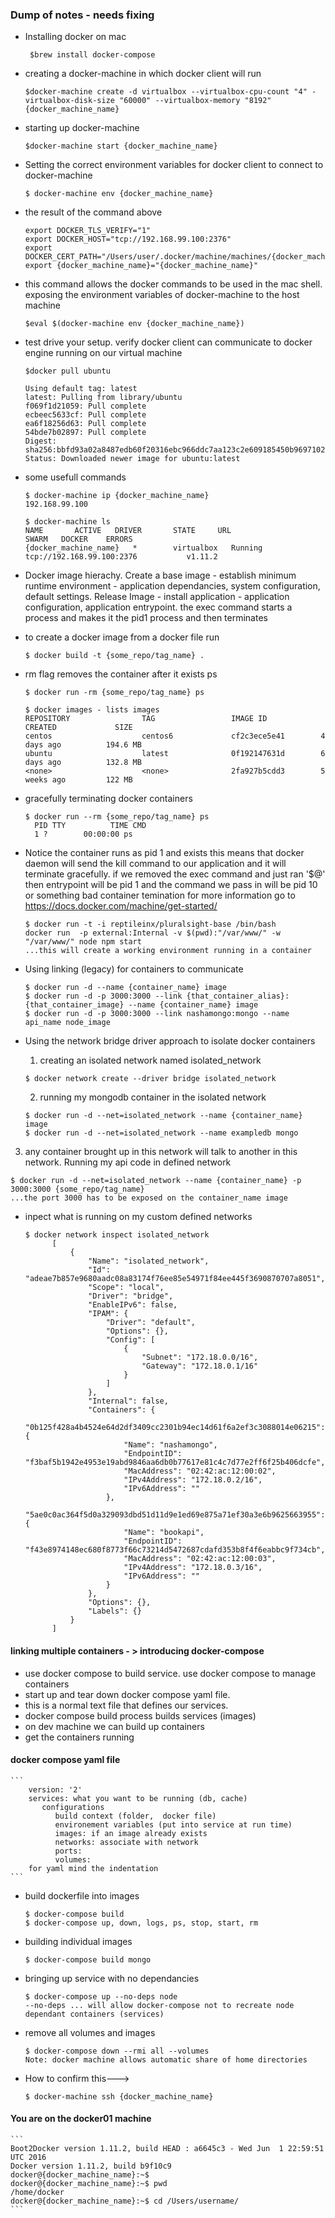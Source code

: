 ### Dump of notes - needs fixing

- Installing docker on mac
  ```
   $brew install docker-compose
  ```
- creating a docker-machine in which docker client will run
  ```
  $docker-machine create -d virtualbox --virtualbox-cpu-count "4" -virtualbox-disk-size "60000" --virtualbox-memory "8192" {docker_machine_name}
  ```
- starting up docker-machine
  ```  
  $docker-machine start {docker_machine_name}
  ```
- Setting the correct environment variables for docker client to connect to docker-machine 
  ```
  $ docker-machine env {docker_machine_name}
  ```
- the result of the command above
  ```
  export DOCKER_TLS_VERIFY="1"
  export DOCKER_HOST="tcp://192.168.99.100:2376"
  export DOCKER_CERT_PATH="/Users/user/.docker/machine/machines/{docker_machine_name}"
  export {docker_machine_name}="{docker_machine_name}"
  ```
- this command allows the docker commands to be used in the mac shell. exposing the environment variables of docker-machine to the host machine 
  ```
  $eval $(docker-machine env {docker_machine_name})
  ```
- test drive your setup. verify docker client can communicate to docker engine running on our virtual machine 
  ```
  $docker pull ubuntu

  Using default tag: latest
  latest: Pulling from library/ubuntu
  f069f1d21059: Pull complete
  ecbeec5633cf: Pull complete
  ea6f18256d63: Pull complete
  54bde7b02897: Pull complete
  Digest: sha256:bbfd93a02a8487edb60f20316ebc966ddc7aa123c2e609185450b96971020097
  Status: Downloaded newer image for ubuntu:latest
  ```

- some usefull commands
  ```
  $ docker-machine ip {docker_machine_name}
  192.168.99.100
  ```
  ```
  $ docker-machine ls
  NAME       ACTIVE   DRIVER       STATE     URL                         SWARM   DOCKER    ERRORS
  {docker_machine_name}   *        virtualbox   Running   tcp://192.168.99.100:2376           v1.11.2
  ```


- Docker image hierachy. Create a base image - establish minimum runtime environment - application dependancies, system configuration, default settings. Release Image - install application - application configuration, application entrypoint. the exec command starts a process and makes it the pid1 process and then terminates

- to create a docker image from a docker file run 
  ```
  $ docker build -t {some_repo/tag_name} .
  ```
- rm flag removes the container after it exists ps
  ```
  $ docker run -rm {some_repo/tag_name} ps
  
  $ docker images - lists images
  REPOSITORY                TAG                 IMAGE ID            CREATED             SIZE
  centos                    centos6             cf2c3ece5e41        4 days ago          194.6 MB
  ubuntu                    latest              0f192147631d        6 days ago          132.8 MB
  <none>                    <none>              2fa927b5cdd3        5 weeks ago         122 MB
  ```

- gracefully terminating docker containers
  ```
  $ docker run --rm {some_repo/tag_name} ps
    PID TTY          TIME CMD
    1 ?        00:00:00 ps
  ```
  
- Notice the container runs as pid 1 and exists this means that docker daemon will send the kill command to our application and it will terminate gracefully. if we removed the exec command and just ran '$@' then entrypoint will be pid 1 and the command we pass in will be pid 10 or something bad container temination for more information go to https://docs.docker.com/machine/get-started/
  ```
  $ docker run -t -i reptileinx/pluralsight-base /bin/bash
  docker run  -p external:Internal -v $(pwd):"/var/www/" -w "/var/www/" node npm start
  ...this will create a working environment running in a container
  ```
- Using linking (legacy) for containers to communicate
  ```
  $ docker run -d --name {container_name} image
  $ docker run -d -p 3000:3000 --link {that_container_alias}:{that_container_image} --name {container_name} image
  $ docker run -d -p 3000:3000 --link nashamongo:mongo --name api_name node_image
  ```
- Using the network bridge driver approach to isolate docker containers
  1. creating an isolated network named isolated_network
  ```
  $ docker network create --driver bridge isolated_network
  ```
  2. running my mongodb container in the isolated network
  ```
  $ docker run -d --net=isolated_network --name {container_name} image
  $ docker run -d --net=isolated_network --name exampledb mongo
  ```
3. any container brought up in this network will talk to another in this network. Running my api code in defined network
  ```
  $ docker run -d --net=isolated_network --name {container_name} -p 3000:3000 {some_repo/tag_name}
  ...the port 3000 has to be exposed on the container_name image
  ```
- inpect what is running on my custom defined networks
  ```  
  $ docker network inspect isolated_network
        [
            {
                "Name": "isolated_network",
                "Id": "adeae7b857e9680aadc08a83174f76ee85e54971f84ee445f3690870707a8051",
                "Scope": "local",
                "Driver": "bridge",
                "EnableIPv6": false,
                "IPAM": {
                    "Driver": "default",
                    "Options": {},
                    "Config": [
                        {
                            "Subnet": "172.18.0.0/16",
                            "Gateway": "172.18.0.1/16"
                        }
                    ]
                },
                "Internal": false,
                "Containers": {
                    "0b125f428a4b4524e64d2df3409cc2301b94ec14d61f6a2ef3c3088014e06215": {
                        "Name": "nashamongo",
                        "EndpointID": "f3baf5b1942e4953e19abd9846aa6db0b77617e81c4c7d77e2ff6f25b406dcfe",
                        "MacAddress": "02:42:ac:12:00:02",
                        "IPv4Address": "172.18.0.2/16",
                        "IPv6Address": ""
                    },
                    "5ae0c0ac364f5d0a329093dbd51d11d9e1ed69e875a71ef30a3e6b9625663955": {
                        "Name": "bookapi",
                        "EndpointID": "f43e8974148ec680f8773f66c73214d5472687cdafd353b8f4f6eabbc9f734cb",
                        "MacAddress": "02:42:ac:12:00:03",
                        "IPv4Address": "172.18.0.3/16",
                        "IPv6Address": ""
                    }
                },
                "Options": {},
                "Labels": {}
            }
        ]
  ```

#### linking multiple containers - > introducing docker-compose
- use docker compose to build service. use docker compose to manage containers
- start up and tear down
docker compose yaml file.
- this is a normal text file that defines our services.
- docker compose build process builds services (images)
- on dev machine we can build up containers
- get the containers running

#### docker compose yaml file
 
    ```
        version: '2'
        services: what you want to be running (db, cache)
           configurations
              build context (folder,  docker file)
              environement variables (put into service at run time)
              images: if an image already exists 
              networks: associate with network 
              ports:
              volumes:
        for yaml mind the indentation
    ```
- build dockerfile into images
    ```
    $ docker-compose build
    $ docker-compose up, down, logs, ps, stop, start, rm
    ```
- building individual images 
  ```
  $ docker-compose build mongo
  ```
- bringing up service with no dependancies
  ```
  $ docker-compose up --no-deps node
  --no-deps ... will allow docker-compose not to recreate node dependant containers (services)
  ```
- remove all volumes and images
  ```
  $ docker-compose down --rmi all --volumes
  Note: docker machine allows automatic share of home directories
  ```
- How to confirm this--->
  ```
  $ docker-machine ssh {docker_machine_name}
  ```
 #### You are on the docker01 machine
    ```
    Boot2Docker version 1.11.2, build HEAD : a6645c3 - Wed Jun  1 22:59:51 UTC 2016
    Docker version 1.11.2, build b9f10c9
    docker@{docker_machine_name}:~$ 
    docker@{docker_machine_name}:~$ pwd
    /home/docker
    docker@{docker_machine_name}:~$ cd /Users/username/
    ```
